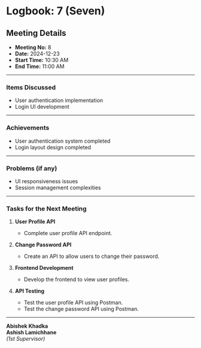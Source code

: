 # **Logbook**: 7 (Seven)

## **Meeting Details**

- **Meeting No:** 8
- **Date:** 2024-12-23
- **Start Time:** 10:30 AM
- **End Time:** 11:00 AM

---

### **Items Discussed**

- User authentication implementation
- Login UI development

---

### **Achievements**

- User authentication system completed
- Login layout design completed

---

### **Problems (if any)**

- UI responsiveness issues
- Session management complexities

---

### **Tasks for the Next Meeting**

1. **User Profile API**

   - Complete user profile API endpoint.

2. **Change Password API**

   - Create an API to allow users to change their password.

3. **Frontend Development**

   - Develop the frontend to view user profiles.

4. **API Testing**
   - Test the user profile API using Postman.
   - Test the change password API using Postman.

---

**Abishek Khadka**  
**Ashish Lamichhane**  
_(1st Supervisor)_
